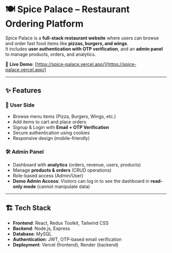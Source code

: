 # 🍽️ Spice Palace – Restaurant Ordering Platform

Spice Palace is a **full-stack restaurant website** where users can browse and order fast food items like **pizzas, burgers, and wings**.  
It includes **user authentication with OTP verification**, and an **admin panel** to manage products, orders, and analytics.  

🔗 **Live Demo**: [https://spice-palace.vercel.app/](https://spice-palace.vercel.app/)

---

## ✨ Features

### 👤 User Side
- Browse menu items (Pizza, Burgers, Wings, etc.)
- Add items to cart and place orders
- Signup & Login with **Email + OTP Verification**
- Secure authentication using cookies
- Responsive design (mobile-friendly)

### 🛠️ Admin Panel
- Dashboard with **analytics** (orders, revenue, users, products)
- Manage **products & orders** (CRUD operations)
- Role-based access (Admin/User)
- **Demo Admin Access**: Visitors can log in to see the dashboard in **read-only mode** (cannot manipulate data)

---

## 🏗️ Tech Stack

- **Frontend**: React, Redux Toolkit, Tailwind CSS  
- **Backend**: Node.js, Express  
- **Database**: MySQL  
- **Authentication**: JWT, OTP-based email verification  
- **Deployment**: Vercel (frontend), Render (backend)  

